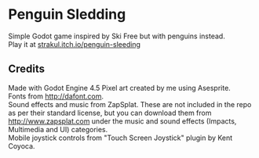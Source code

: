 # Penguin Sledding

Simple Godot game inspired by Ski Free but with penguins instead.   
Play it at [strakul.itch.io/penguin-sleeding](https://strakul.itch.io/penguin-sledding)

## Credits
Made with Godot Engine 4.5
Pixel art created by me using Asesprite.   
Fonts from http://dafont.com.   
Sound effects and music from ZapSplat. These are not included in the repo as per their standard license, but you can download them from http://www.zapsplat.com under the music and sound effects (Impacts, Multimedia and UI) categories.     
Mobile joystick controls from "Touch Screen Joystick" plugin by Kent Coyoca.

